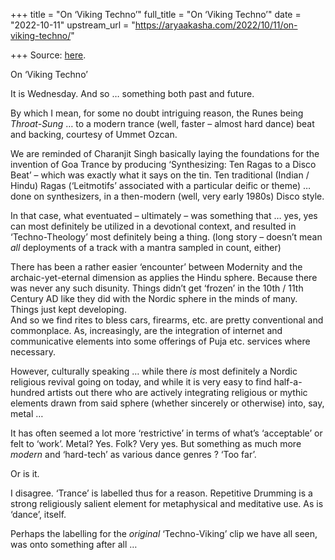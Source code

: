 +++
title = "On ‘Viking Techno’"
full_title = "On ‘Viking Techno’"
date = "2022-10-11"
upstream_url = "https://aryaakasha.com/2022/10/11/on-viking-techno/"

+++
Source: [here](https://aryaakasha.com/2022/10/11/on-viking-techno/).

On ‘Viking Techno’

It is Wednesday. And so … something both past and future.  
  
By which I mean, for some no doubt intriguing reason, the Runes being *Throat-Sung* … to a modern trance (well, faster – almost hard dance) beat and backing, courtesy of Ummet Ozcan.  
  
We are reminded of Charanjit Singh basically laying the foundations for the invention of Goa Trance by producing ‘Synthesizing: Ten Ragas to a Disco Beat’ – which was exactly what it says on the tin. Ten traditional (Indian / Hindu) Ragas (‘Leitmotifs’ associated with a particular deific or theme) … done on synthesizers, in a then-modern (well, very early 1980s) Disco style.  
  
In that case, what eventuated – ultimately – was something that … yes, yes can most definitely be utilized in a devotional context, and resulted in ‘Techno-Theology’ most definitely being a thing. (long story – doesn’t mean *all* deployments of a track with a mantra sampled in count, either)  
  
There has been a rather easier ‘encounter’ between Modernity and the archaic-yet-eternal dimension as applies the Hindu sphere. Because there was never any such disunity. Things didn’t get ‘frozen’ in the 10th / 11th Century AD like they did with the Nordic sphere in the minds of many. Things just kept developing.  
And so we find rites to bless cars, firearms, etc. are pretty conventional and commonplace. As, increasingly, are the integration of internet and communicative elements into some offerings of Puja etc. services where necessary.  
  
However, culturally speaking … while there *is* most definitely a Nordic religious revival going on today, and while it is very easy to find half-a-hundred artists out there who are actively integrating religious or mythic elements drawn from said sphere (whether sincerely or otherwise) into, say, metal …  
  
It has often seemed a lot more ‘restrictive’ in terms of what’s ‘acceptable’ or felt to ‘work’. Metal? Yes. Folk? Very yes. But something as much more *modern* and ‘hard-tech’ as various dance genres ? ‘Too far’.  
  
Or is it.  
  
I disagree. ‘Trance’ is labelled thus for a reason. Repetitive Drumming is a strong religiously salient element for metaphysical and meditative use. As is ‘dance’, itself.  
  
Perhaps the labelling for the *original* ‘Techno-Viking’ clip we have all seen, was onto something after all …
